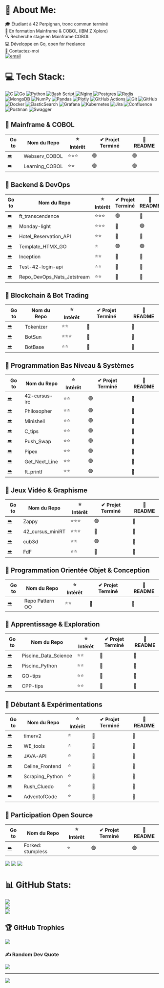 # 💫 About Me:
🎓 Étudiant à 42 Perpignan, tronc commun terminé<br>
📌 En formation Mainframe & COBOL (IBM Z Xplore)<br>
🔍 Recherche stage en Mainframe COBOL<br>
💻 Développe en Go, open for freelance<br>
📩 Contactez-moi<br>
[![email](https://img.shields.io/badge/Email-D14836?logo=gmail&logoColor=white)](mailto:group.jbjd@gmail.com) 

# 💻 Tech Stack:
![C](https://img.shields.io/badge/c-%2300599C.svg?style=for-the-badge&logo=c&logoColor=white) ![Go](https://img.shields.io/badge/go-%2300ADD8.svg?style=for-the-badge&logo=go&logoColor=white) ![Python](https://img.shields.io/badge/python-3670A0?style=for-the-badge&logo=python&logoColor=ffdd54) ![Bash Script](https://img.shields.io/badge/bash_script-%23121011.svg?style=for-the-badge&logo=gnu-bash&logoColor=white) ![Nginx](https://img.shields.io/badge/nginx-%23009639.svg?style=for-the-badge&logo=nginx&logoColor=white) ![Postgres](https://img.shields.io/badge/postgres-%23316192.svg?style=for-the-badge&logo=postgresql&logoColor=white) ![Redis](https://img.shields.io/badge/redis-%23DD0031.svg?style=for-the-badge&logo=redis&logoColor=white) ![MongoDB](https://img.shields.io/badge/MongoDB-%234ea94b.svg?style=for-the-badge&logo=mongodb&logoColor=white) ![NumPy](https://img.shields.io/badge/numpy-%23013243.svg?style=for-the-badge&logo=numpy&logoColor=white) ![Pandas](https://img.shields.io/badge/pandas-%23150458.svg?style=for-the-badge&logo=pandas&logoColor=white) ![Plotly](https://img.shields.io/badge/Plotly-%233F4F75.svg?style=for-the-badge&logo=plotly&logoColor=white) ![GitHub Actions](https://img.shields.io/badge/github%20actions-%232671E5.svg?style=for-the-badge&logo=githubactions&logoColor=white) ![Git](https://img.shields.io/badge/git-%23F05033.svg?style=for-the-badge&logo=git&logoColor=white) ![GitHub](https://img.shields.io/badge/github-%23121011.svg?style=for-the-badge&logo=github&logoColor=white) ![Docker](https://img.shields.io/badge/docker-%230db7ed.svg?style=for-the-badge&logo=docker&logoColor=white) ![ElasticSearch](https://img.shields.io/badge/-ElasticSearch-005571?style=for-the-badge&logo=elasticsearch) ![Grafana](https://img.shields.io/badge/grafana-%23F46800.svg?style=for-the-badge&logo=grafana&logoColor=white) ![Kubernetes](https://img.shields.io/badge/kubernetes-%23326ce5.svg?style=for-the-badge&logo=kubernetes&logoColor=white) ![Jira](https://img.shields.io/badge/jira-%230A0FFF.svg?style=for-the-badge&logo=jira&logoColor=white) ![Confluence](https://img.shields.io/badge/confluence-%23172BF4.svg?style=for-the-badge&logo=confluence&logoColor=white) ![Postman](https://img.shields.io/badge/Postman-FF6C37?style=for-the-badge&logo=postman&logoColor=white) ![Swagger](https://img.shields.io/badge/-Swagger-%23Clojure?style=for-the-badge&logo=swagger&logoColor=white)
###
<h2>🔹 Mainframe & COBOL</h2>
<table>
  <thead>
    <tr>
      <th>Go to</th>
      <th>Nom du Repo</th>
      <th>⭐ Intérêt</th>
      <th>✔ Projet Terminé</th>
      <th>📖 README</th>
    </tr>
  </thead>
  <tbody>
    <tr>
      <td>
        <a href="https://github.com/JeanBaptisteDurand/Webserv_COBOL" target="_blank">➡️</a>
      </td>
      <td>Webserv_COBOL</td>
      <td>⭐⭐⭐</td>
      <td>🟢</td>
      <td>🟢</td>
    </tr>
    <tr>
      <td>
        <a href="https://github.com/JeanBaptisteDurand/Learning_COBOL" target="_blank">➡️</a>
      </td>
      <td>Learning_COBOL</td>
      <td>⭐⭐</td>
      <td>🟢</td>
      <td>🟢</td>
    </tr>
  </tbody>
</table>

<h2>🔹 Backend & DevOps</h2>
<table>
  <thead>
    <tr>
      <th>Go to</th>
      <th>Nom du Repo</th>
      <th>⭐ Intérêt</th>
      <th>✔ Projet Terminé</th>
      <th>📖 README</th>
    </tr>
  </thead>
  <tbody>
    <tr>
      <td>
        <a href="https://github.com/JeanBaptisteDurand/ft_transcendence" target="_blank">➡️</a>
      </td>
      <td>ft_transcendence</td>
      <td>⭐⭐⭐</td>
      <td>🟢</td>
      <td>🔴</td>
    </tr>
    <tr>
      <td>
        <a href="https://github.com/JeanBaptisteDurand/Monday-light" target="_blank">➡️</a>
      </td>
      <td>Monday-light</td>
      <td>⭐⭐⭐</td>
      <td>🔴</td>
      <td>🟢</td>
    </tr>
    <tr>
      <td>
        <a href="https://github.com/JeanBaptisteDurand/Hotel_Reservation_API" target="_blank">➡️</a>
      </td>
      <td>Hotel_Reservation_API</td>
      <td>⭐⭐</td>
      <td>🔴</td>
      <td>🔴</td>
    </tr>
    <tr>
      <td>
        <a href="https://github.com/JeanBaptisteDurand/Template_HTMX_GO" target="_blank">➡️</a>
      </td>
      <td>Template_HTMX_GO</td>
      <td>⭐</td>
      <td>🟢</td>
      <td>🟢</td>
    </tr>
    <tr>
      <td>
        <a href="https://github.com/JeanBaptisteDurand/Inception" target="_blank">➡️</a>
      </td>
      <td>Inception</td>
      <td>⭐⭐</td>
      <td>🔴</td>
      <td>🔴</td>
    </tr>
    <tr>
      <td>
        <a href="https://github.com/JeanBaptisteDurand/Test-42-login-api" target="_blank">➡️</a>
      </td>
      <td>Test-42-login-api</td>
      <td>⭐⭐</td>
      <td>🔴</td>
      <td>🔴</td>
    </tr>
    <tr>
      <td>
        <a href="https://github.com/JeanBaptisteDurand/Repo_DevOps_Nats_Jetstream" target="_blank">➡️</a>
      </td>
      <td>Repo_DevOps_Nats_Jetstream</td>
      <td>⭐⭐</td>
      <td>🔴</td>
      <td>🔴</td>
    </tr>
  </tbody>
</table>

<h2>🔹 Blockchain & Bot Trading</h2>
<table>
  <thead>
    <tr>
      <th>Go to</th>
      <th>Nom du Repo</th>
      <th>⭐ Intérêt</th>
      <th>✔ Projet Terminé</th>
      <th>📖 README</th>
    </tr>
  </thead>
  <tbody>
    <tr>
      <td>
        <a href="https://github.com/JeanBaptisteDurand/Tokenizer" target="_blank">➡️</a>
      </td>
      <td>Tokenizer</td>
      <td>⭐⭐</td>
      <td>🔴</td>
      <td>🔴</td>
    </tr>
    <tr>
      <td>
        <a href="https://github.com/JeanBaptisteDurand/BotSun" target="_blank">➡️</a>
      </td>
      <td>BotSun</td>
      <td>⭐⭐⭐</td>
      <td>🔴</td>
      <td>🔴</td>
    </tr>
    <tr>
      <td>
        <a href="https://github.com/JeanBaptisteDurand/BotBase" target="_blank">➡️</a>
      </td>
      <td>BotBase</td>
      <td>⭐⭐</td>
      <td>🔴</td>
      <td>🔴</td>
    </tr>
  </tbody>
</table>

<h2>🔹 Programmation Bas Niveau & Systèmes</h2>
<table>
  <thead>
    <tr>
      <th>Go to</th>
      <th>Nom du Repo</th>
      <th>⭐ Intérêt</th>
      <th>✔ Projet Terminé</th>
      <th>📖 README</th>
    </tr>
  </thead>
  <tbody>
    <tr>
      <td>
        <a href="https://github.com/JeanBaptisteDurand/42-cursus-irc" target="_blank">➡️</a>
      </td>
      <td>42-cursus-irc</td>
      <td>⭐⭐</td>
      <td>🟢</td>
      <td>🔴</td>
    </tr>
    <tr>
      <td>
        <a href="https://github.com/JeanBaptisteDurand/Philosopher" target="_blank">➡️</a>
      </td>
      <td>Philosopher</td>
      <td>⭐⭐</td>
      <td>🟢</td>
      <td>🔴</td>
    </tr>
    <tr>
      <td>
        <a href="https://github.com/JeanBaptisteDurand/Minishell" target="_blank">➡️</a>
      </td>
      <td>Minishell</td>
      <td>⭐⭐</td>
      <td>🟢</td>
      <td>🔴</td>
    </tr>
    <tr>
      <td>
        <a href="https://github.com/JeanBaptisteDurand/C_tips" target="_blank">➡️</a>
      </td>
      <td>C_tips</td>
      <td>⭐⭐</td>
      <td>🟢</td>
      <td>🔴</td>
    </tr>
    <tr>
      <td>
        <a href="https://github.com/JeanBaptisteDurand/Push_Swap" target="_blank">➡️</a>
      </td>
      <td>Push_Swap</td>
      <td>⭐⭐</td>
      <td>🟢</td>
      <td>🔴</td>
    </tr>
    <tr>
      <td>
        <a href="https://github.com/JeanBaptisteDurand/Pipex" target="_blank">➡️</a>
      </td>
      <td>Pipex</td>
      <td>⭐⭐</td>
      <td>🟢</td>
      <td>🔴</td>
    </tr>
    <tr>
      <td>
        <a href="https://github.com/JeanBaptisteDurand/Get_Next_Line" target="_blank">➡️</a>
      </td>
      <td>Get_Next_Line</td>
      <td>⭐⭐</td>
      <td>🟢</td>
      <td>🔴</td>
    </tr>
    <tr>
      <td>
        <a href="https://github.com/JeanBaptisteDurand/ft_printf" target="_blank">➡️</a>
      </td>
      <td>ft_printf</td>
      <td>⭐⭐</td>
      <td>🟢</td>
      <td>🔴</td>
    </tr>
  </tbody>
</table>

<h2>🔹 Jeux Vidéo & Graphisme</h2>
<table>
  <thead>
    <tr>
      <th>Go to</th>
      <th>Nom du Repo</th>
      <th>⭐ Intérêt</th>
      <th>✔ Projet Terminé</th>
      <th>📖 README</th>
    </tr>
  </thead>
  <tbody>
    <tr>
      <td>
        <a href="https://github.com/JeanBaptisteDurand/Zappy" target="_blank">➡️</a>
      </td>
      <td>Zappy</td>
      <td>⭐⭐⭐</td>
      <td>🟢</td>
      <td>🔴</td>
    </tr>
    <tr>
      <td>
        <a href="https://github.com/JeanBaptisteDurand/42_cursus_miniRT" target="_blank">➡️</a>
      </td>
      <td>42_cursus_miniRT</td>
      <td>⭐⭐⭐</td>
      <td>🔴</td>
      <td>🔴</td>
    </tr>
    <tr>
      <td>
        <a href="https://github.com/JeanBaptisteDurand/cub3d" target="_blank">➡️</a>
      </td>
      <td>cub3d</td>
      <td>⭐⭐</td>
      <td>🟢</td>
      <td>🔴</td>
    </tr>
    <tr>
      <td>
        <a href="https://github.com/JeanBaptisteDurand/FdF" target="_blank">➡️</a>
      </td>
      <td>FdF</td>
      <td>⭐⭐</td>
      <td>🔴</td>
      <td>🔴</td>
    </tr>
  </tbody>
</table>

<h2>🔹 Programmation Orientée Objet & Conception</h2>
<table>
  <thead>
    <tr>
      <th>Go to</th>
      <th>Nom du Repo</th>
      <th>⭐ Intérêt</th>
      <th>✔ Projet Terminé</th>
      <th>📖 README</th>
    </tr>
  </thead>
  <tbody>
    <tr>
      <td>
        <a href="https://github.com/JeanBaptisteDurand/Repo_Pattern_OO" target="_blank">➡️</a>
      </td>
      <td>Repo Pattern OO</td>
      <td>⭐⭐</td>
      <td>🔴</td>
      <td>🔴</td>
    </tr>
  </tbody>
</table>

<h2>🔹 Apprentissage & Exploration</h2>
<table>
  <thead>
    <tr>
      <th>Go to</th>
      <th>Nom du Repo</th>
      <th>⭐ Intérêt</th>
      <th>✔ Projet Terminé</th>
      <th>📖 README</th>
    </tr>
  </thead>
  <tbody>
    <tr>
      <td>
        <a href="https://github.com/JeanBaptisteDurand/Piscine_Data_Science" target="_blank">➡️</a>
      </td>
      <td>Piscine_Data_Science</td>
      <td>⭐⭐</td>
      <td>🔴</td>
      <td>🔴</td>
    </tr>
    <tr>
      <td>
        <a href="https://github.com/JeanBaptisteDurand/Piscine_Python" target="_blank">➡️</a>
      </td>
      <td>Piscine_Python</td>
      <td>⭐⭐</td>
      <td>🔴</td>
      <td>🔴</td>
    </tr>
    <tr>
      <td>
        <a href="https://github.com/JeanBaptisteDurand/GO-tips" target="_blank">➡️</a>
      </td>
      <td>GO-tips</td>
      <td>⭐⭐</td>
      <td>🔴</td>
      <td>🔴</td>
    </tr>
    <tr>
      <td>
        <a href="https://github.com/JeanBaptisteDurand/CPP-tips" target="_blank">➡️</a>
      </td>
      <td>CPP-tips</td>
      <td>⭐⭐</td>
      <td>🔴</td>
      <td>🔴</td>
    </tr>
  </tbody>
</table>

<h2>🔹 Débutant & Expérimentations</h2>
<table>
  <thead>
    <tr>
      <th>Go to</th>
      <th>Nom du Repo</th>
      <th>⭐ Intérêt</th>
      <th>✔ Projet Terminé</th>
      <th>📖 README</th>
    </tr>
  </thead>
  <tbody>
    <tr>
      <td>
        <a href="https://github.com/JeanBaptisteDurand/timerv2" target="_blank">➡️</a>
      </td>
      <td>timerv2</td>
      <td>⭐</td>
      <td>🔴</td>
      <td>🔴</td>
    </tr>
    <tr>
      <td>
        <a href="https://github.com/JeanBaptisteDurand/WE_tools" target="_blank">➡️</a>
      </td>
      <td>WE_tools</td>
      <td>⭐</td>
      <td>🔴</td>
      <td>🔴</td>
    </tr>
    <tr>
      <td>
        <a href="https://github.com/JeanBaptisteDurand/JAVA-API" target="_blank">➡️</a>
      </td>
      <td>JAVA-API</td>
      <td>⭐</td>
      <td>🔴</td>
      <td>🔴</td>
    </tr>
    <tr>
      <td>
        <a href="https://github.com/JeanBaptisteDurand/Celine_Frontend" target="_blank">➡️</a>
      </td>
      <td>Celine_Frontend</td>
      <td>⭐</td>
      <td>🔴</td>
      <td>🔴</td>
    </tr>
    <tr>
      <td>
        <a href="https://github.com/JeanBaptisteDurand/Scraping_Python" target="_blank">➡️</a>
      </td>
      <td>Scraping_Python</td>
      <td>⭐</td>
      <td>🔴</td>
      <td>🔴</td>
    </tr>
    <tr>
      <td>
        <a href="https://github.com/JeanBaptisteDurand/Rush_Cluedo" target="_blank">➡️</a>
      </td>
      <td>Rush_Cluedo</td>
      <td>⭐</td>
      <td>🔴</td>
      <td>🔴</td>
    </tr>
    <tr>
      <td>
        <a href="https://github.com/JeanBaptisteDurand/AdventofCode" target="_blank">➡️</a>
      </td>
      <td>AdventofCode</td>
      <td>⭐</td>
      <td>🔴</td>
      <td>🔴</td>
    </tr>
  </tbody>
</table>

<h2>🔹 Participation Open Source</h2>
<table>
  <thead>
    <tr>
      <th>Go to</th>
      <th>Nom du Repo</th>
      <th>⭐ Intérêt</th>
      <th>✔ Projet Terminé</th>
      <th>📖 README</th>
    </tr>
  </thead>
  <tbody>
    <tr>
      <td>
        <a href="https://github.com/JeanBaptisteDurand/stumpless" target="_blank">➡️</a>
      </td>
      <td>Forked: stumpless</td>
      <td>⭐</td>
      <td>🟢</td>
      <td>🟢</td>
    </tr>
  </tbody>
</table>

<img src="https://img.shields.io/badge/⭐☆☆-gray?style=flat" />
<img src="https://img.shields.io/badge/⭐⭐☆-gold?style=flat" />
<img src="https://img.shields.io/badge/⭐⭐⭐-yellow?style=flat" />


# 📊 GitHub Stats:
![](https://github-readme-stats.vercel.app/api?username=JeanBaptisteDurand&theme=radical&hide_border=false&include_all_commits=false&count_private=true)<br/>
![](https://nirzak-streak-stats.vercel.app/?user=JeanBaptisteDurand&theme=radical&hide_border=false)<br/>
![](https://github-readme-stats.vercel.app/api/top-langs/?username=JeanBaptisteDurand&theme=radical&hide_border=false&include_all_commits=false&count_private=true&layout=compact)

## 🏆 GitHub Trophies
![](https://github-profile-trophy.vercel.app/?username=JeanBaptisteDurand&theme=radical&no-frame=false&no-bg=true&margin-w=4)

### ✍️ Random Dev Quote
![](https://quotes-github-readme.vercel.app/api?type=horizontal&theme=radical)

---
[![](https://visitcount.itsvg.in/api?id=JeanBaptisteDurand&icon=0&color=0)](https://visitcount.itsvg.in)

<!-- Proudly created with GPRM ( https://gprm.itsvg.in ) -->

###

